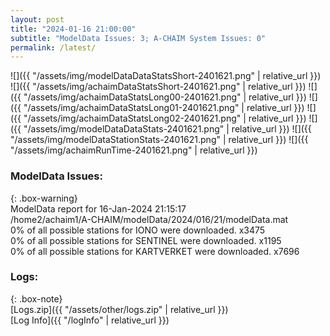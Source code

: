 ```yaml
---
layout: post
title: "2024-01-16 21:00:00"
subtitle: "ModelData Issues: 3; A-CHAIM System Issues: 0"
permalink: /latest/
---
```


![]({{ "/assets/img/modelDataDataStatsShort-2401621.png" | relative_url }})
![]({{ "/assets/img/achaimDataStatsShort-2401621.png" | relative_url }})
![]({{ "/assets/img/achaimDataStatsLong00-2401621.png" | relative_url }})
![]({{ "/assets/img/achaimDataStatsLong01-2401621.png" | relative_url }})
![]({{ "/assets/img/achaimDataStatsLong02-2401621.png" | relative_url }})
![]({{ "/assets/img/modelDataDataStats-2401621.png" | relative_url }})
![]({{ "/assets/img/modelDataStationStats-2401621.png" | relative_url }})
![]({{ "/assets/img/achaimRunTime-2401621.png" | relative_url }})


### ModelData Issues:  
  
{: .box-warning}  
 ModelData report for 16-Jan-2024 21:15:17   
 /home2/achaim1/A-CHAIM/modelData/2024/016/21/modelData.mat   
 0% of all possible stations for IONO were downloaded. x3475   
 0% of all possible stations for SENTINEL were downloaded. x1195   
 0% of all possible stations for KARTVERKET were downloaded. x7696   
  


### Logs:  
  
{: .box-note}  
[Logs.zip]({{ "/assets/other/logs.zip" | relative_url }})  
[Log Info]({{ "/logInfo" | relative_url }})  
